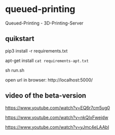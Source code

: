 # queued-printing
Queued-Printing - 3D-Printing-Server



## quikstart
pip3 install -r requirements.txt

apt-get install `cat requirements-apt.txt`

sh run.sh

open url in browser: http://localhost:5000/


## video of the beta-version

https://www.youtube.com/watch?v=EQ6r7cm5ug0

https://www.youtube.com/watch?v=nkQIxFwejdw

https://www.youtube.com/watch?v=yJmc4eLAAbI
